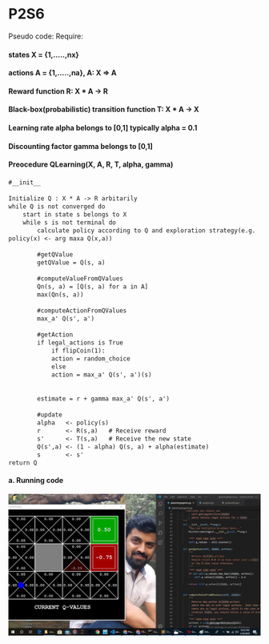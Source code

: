# P2S6

Pseudo code:
Require:

#### states X = {1,.....,nx}
#### actions A = {1,.....,na}, A: X => A
#### Reward function R: X * A -> R
#### Black-box(probabilistic) transition function T: X * A -> X
#### Learning rate alpha belongs to [0,1] typically alpha = 0.1
#### Discounting factor gamma belongs to [0,1]

#### Preocedure QLearning(X, A, R, T, alpha, gamma)
	#__init__
	
	Initialize Q : X * A -> R arbitarily
	while Q is not converged do
	    start in state s belongs to X
		while s is not terminal do
			calculate policy according to Q and exploration strategy(e.g. policy(x) <- arg maxa Q(x,a))

			#getQValue
			getQValue = Q(s, a)

			#computeValueFromQValues
			Qn(s, a) = [Q(s, a) for a in A]
			max(Qn(s, a))

			#computeActionFromQValues
			max_a' Q(s', a')

			#getAction
			if legal_actions is True
			    if flipCoin(1):
				action = random_choice
			    else
				action = max_a' Q(s', a')(s)


			estimate = r + gamma max_a' Q(s', a')

			#update
			alpha   <- policy(s)
			r       <- R(s,a)   # Receive reward			
			s'      <- T(s,a)   # Receive the new state
			Q(s',a) <- (1 - alpha) Q(s, a) + alpha(estimate)
			s       <- s'
	return Q


#### a.  Running code

  ![rlcode](RL_P2S6.JPG)

